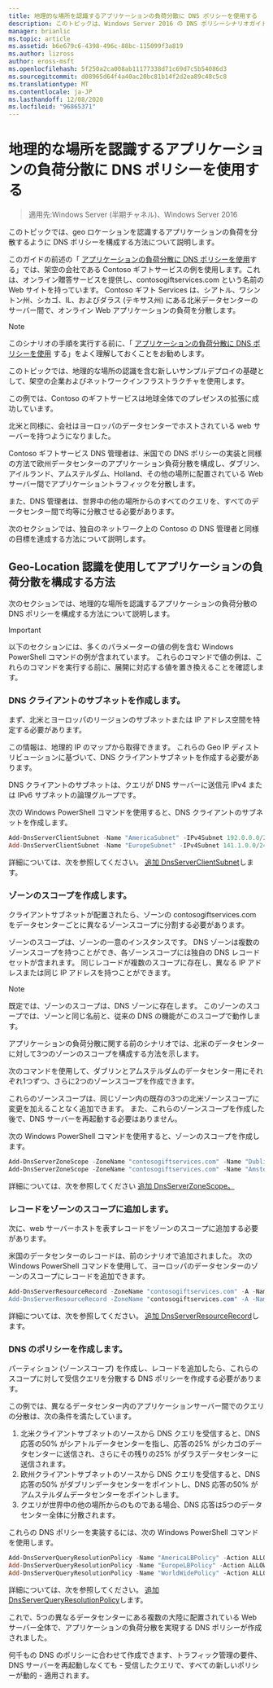 ```yaml
---
title: 地理的な場所を認識するアプリケーションの負荷分散に DNS ポリシーを使用する
description: このトピックは、Windows Server 2016 の DNS ポリシーシナリオガイドに含まれています。
manager: brianlic
ms.topic: article
ms.assetid: b6e679c6-4398-496c-88bc-115099f3a819
ms.author: lizross
author: eross-msft
ms.openlocfilehash: 5f250a2ca008ab11177338d71c69d7c5b54086d3
ms.sourcegitcommit: d08965d64f4a40ac20bc81b14f2d2ea89c48c5c8
ms.translationtype: MT
ms.contentlocale: ja-JP
ms.lasthandoff: 12/08/2020
ms.locfileid: "96865371"
---
```

# <a name="use-dns-policy-for-application-load-balancing-with-geo-location-awareness"></a>地理的な場所を認識するアプリケーションの負荷分散に DNS ポリシーを使用する

>適用先:Windows Server (半期チャネル)、Windows Server 2016

このトピックでは、geo ロケーションを認識するアプリケーションの負荷を分散するように DNS ポリシーを構成する方法について説明します。

このガイドの前述の「 [アプリケーションの負荷分散に DNS ポリシーを使用](./app-lb.md)する」では、架空の会社である Contoso ギフトサービスの例を使用します。これは、オンライン贈答サービスを提供し、contosogiftservices.com という名前の Web サイトを持っています。 Contoso ギフト Services は、シアトル、ワシントン州、シカゴ、IL、およびダラス (テキサス州) にある北米データセンターのサーバー間で、オンライン Web アプリケーションの負荷を分散します。

>[!NOTE]
>このシナリオの手順を実行する前に、「 [アプリケーションの負荷分散に DNS ポリシーを使用](./app-lb.md) する」をよく理解しておくことをお勧めします。

このトピックでは、地理的な場所の認識を含む新しいサンプルデプロイの基礎として、架空の企業およびネットワークインフラストラクチャを使用します。

この例では、Contoso のギフトサービスは地球全体でのプレゼンスの拡張に成功しています。

北米と同様に、会社はヨーロッパのデータセンターでホストされている web サーバーを持つようになりました。

Contoso ギフトサービス DNS 管理者は、米国での DNS ポリシーの実装と同様の方法で欧州データセンターのアプリケーション負荷分散を構成し、ダブリン、アイルランド、アムステルダム、Holland、その他の場所に配置されている Web サーバー間でアプリケーショントラフィックを分散します。

また、DNS 管理者は、世界中の他の場所からのすべてのクエリを、すべてのデータセンター間で均等に分散させる必要があります。

次のセクションでは、独自のネットワーク上の Contoso の DNS 管理者と同様の目標を達成する方法について説明します。

## <a name="how-to-configure-application-load-balancing-with-geo-location-awareness"></a>Geo-Location 認識を使用してアプリケーションの負荷分散を構成する方法

次のセクションでは、地理的な場所を認識するアプリケーションの負荷分散の DNS ポリシーを構成する方法について説明します。

>[!IMPORTANT]
>以下のセクションには、多くのパラメーターの値の例を含む Windows PowerShell コマンドの例が含まれています。 これらのコマンドで値の例は、これらのコマンドを実行する前に、展開に対応する値を置き換えることを確認します。

### <a name="create-the-dns-client-subnets"></a><a name="bkmk_clientsubnets"></a>DNS クライアントのサブネットを作成します。

まず、北米とヨーロッパのリージョンのサブネットまたは IP アドレス空間を特定する必要があります。

この情報は、地理的 IP のマップから取得できます。 これらの Geo IP ディストリビューションに基づいて、DNS クライアントサブネットを作成する必要があります。

DNS クライアントのサブネットは、クエリが DNS サーバーに送信元 IPv4 または IPv6 サブネットの論理グループです。

次の Windows PowerShell コマンドを使用すると、DNS クライアントのサブネットを作成します。

```powershell
Add-DnsServerClientSubnet -Name "AmericaSubnet" -IPv4Subnet 192.0.0.0/24,182.0.0.0/24
Add-DnsServerClientSubnet -Name "EuropeSubnet" -IPv4Subnet 141.1.0.0/24,151.1.0.0/24
```

詳細については、次を参照してください。 [追加 DnsServerClientSubnet](/powershell/module/dnsserver/add-dnsserverclientsubnet)します。

### <a name="create-the-zone-scopes"></a><a name="bkmk_zscopes2"></a>ゾーンのスコープを作成します。

クライアントサブネットが配置されたら、ゾーンの contosogiftservices.com をデータセンターごとに異なるゾーンスコープに分割する必要があります。

ゾーンのスコープは、ゾーンの一意のインスタンスです。 DNS ゾーンは複数のゾーンスコープを持つことができ、各ゾーンスコープには独自の DNS レコードセットが含まれます。 同じレコードが複数のスコープに存在し、異なる IP アドレスまたは同じ IP アドレスを持つことができます。

>[!NOTE]
>既定では、ゾーンのスコープは、DNS ゾーンに存在します。 このゾーンのスコープでは、ゾーンと同じ名前と、従来の DNS の機能がこのスコープで動作します。

アプリケーションの負荷分散に関する前のシナリオでは、北米のデータセンターに対して3つのゾーンのスコープを構成する方法を示します。

次のコマンドを使用して、ダブリンとアムステルダムのデータセンター用にそれぞれ1つずつ、さらに2つのゾーンスコープを作成できます。

これらのゾーンスコープは、同じゾーン内の既存の3つの北米ゾーンスコープに変更を加えることなく追加できます。 また、これらのゾーンスコープを作成した後で、DNS サーバーを再起動する必要はありません。

次の Windows PowerShell コマンドを使用すると、ゾーンのスコープを作成します。

```powershell
Add-DnsServerZoneScope -ZoneName "contosogiftservices.com" -Name "DublinZoneScope"
Add-DnsServerZoneScope -ZoneName "contosogiftservices.com" -Name "AmsterdamZoneScope"
```

詳細については、次を参照してください [追加 DnsServerZoneScope。](/powershell/module/dnsserver/add-dnsserverzonescope)

### <a name="add-records-to-the-zone-scopes"></a><a name="bkmk_records2"></a>レコードをゾーンのスコープに追加します。

次に、web サーバーホストを表すレコードをゾーンのスコープに追加する必要があります。

米国のデータセンターのレコードは、前のシナリオで追加されました。 次の Windows PowerShell コマンドを使用して、ヨーロッパのデータセンターのゾーンのスコープにレコードを追加できます。

```powershell
Add-DnsServerResourceRecord -ZoneName "contosogiftservices.com" -A -Name "www" -IPv4Address "151.1.0.1" -ZoneScope "DublinZoneScope”
Add-DnsServerResourceRecord -ZoneName "contosogiftservices.com" -A -Name "www" -IPv4Address "141.1.0.1" -ZoneScope "AmsterdamZoneScope"
```

詳細については、次を参照してください。 [追加 DnsServerResourceRecord](/powershell/module/dnsserver/add-dnsserverresourcerecord)します。

### <a name="create-the-dns-policies"></a><a name="bkmk_policies2"></a>DNS のポリシーを作成します。

パーティション (ゾーンスコープ) を作成し、レコードを追加したら、これらのスコープに対して受信クエリを分散する DNS ポリシーを作成する必要があります。

この例では、異なるデータセンター内のアプリケーションサーバー間でのクエリの分散は、次の条件を満たしています。

1. 北米クライアントサブネットのソースから DNS クエリを受信すると、DNS 応答の50% がシアトルデータセンターを指し、応答の25% がシカゴのデータセンターに送信され、さらにその残りの25% がダラスデータセンターに送信されます。
2. 欧州クライアントサブネットのソースから DNS クエリを受信すると、DNS 応答の50% がダブリンデータセンターをポイントし、DNS 応答の50% がアムステルダムデータセンターをポイントします。
3. クエリが世界中の他の場所からのものである場合、DNS 応答は5つのデータセンター全体に分散されます。

これらの DNS ポリシーを実装するには、次の Windows PowerShell コマンドを使用します。

```powershell
Add-DnsServerQueryResolutionPolicy -Name "AmericaLBPolicy" -Action ALLOW -ClientSubnet "eq,AmericaSubnet" -ZoneScope "SeattleZoneScope,2;ChicagoZoneScope,1; TexasZoneScope,1" -ZoneName "contosogiftservices.com" –ProcessingOrder 1
Add-DnsServerQueryResolutionPolicy -Name "EuropeLBPolicy" -Action ALLOW -ClientSubnet "eq,EuropeSubnet" -ZoneScope "DublinZoneScope,1;AmsterdamZoneScope,1" -ZoneName "contosogiftservices.com" -ProcessingOrder 2
Add-DnsServerQueryResolutionPolicy -Name "WorldWidePolicy" -Action ALLOW -FQDN "eq,*.contoso.com" -ZoneScope "SeattleZoneScope,1;ChicagoZoneScope,1; TexasZoneScope,1;DublinZoneScope,1;AmsterdamZoneScope,1" -ZoneName "contosogiftservices.com" -ProcessingOrder 3
```

詳細については、次を参照してください。 [追加 DnsServerQueryResolutionPolicy](/powershell/module/dnsserver/add-dnsserverqueryresolutionpolicy)します。

これで、5つの異なるデータセンターにある複数の大陸に配置されている Web サーバー全体で、アプリケーションの負荷分散を実現する DNS ポリシーが作成されました。

何千もの DNS のポリシーに合わせて作成できます、トラフィック管理の要件、DNS サーバーを再起動しなくても - 受信したクエリで、すべての新しいポリシーが動的 - 適用されます。
